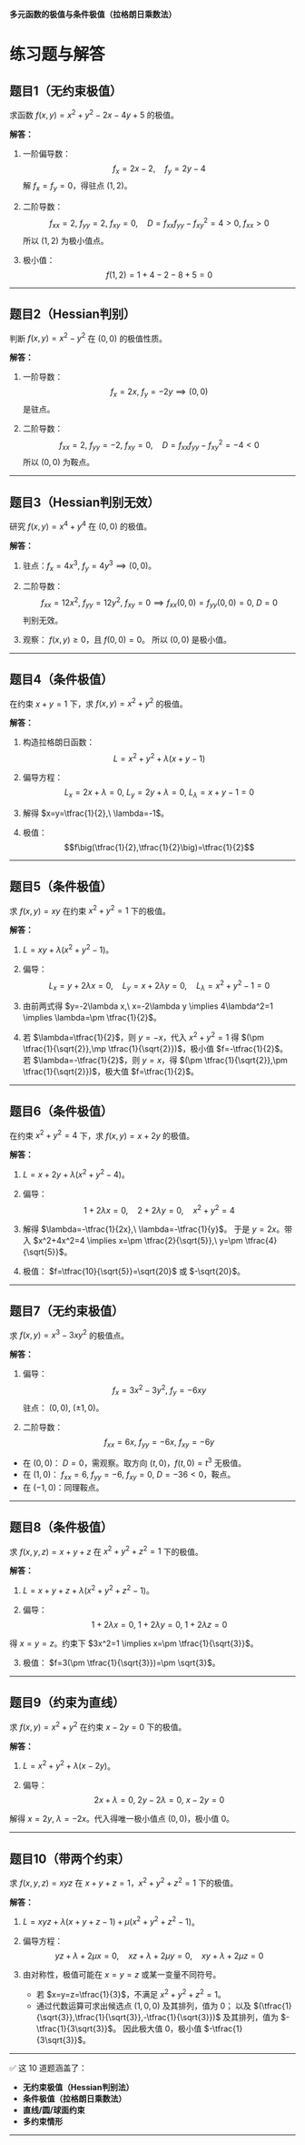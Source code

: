 **多元函数的极值与条件极值（拉格朗日乘数法）**

# 练习题与解答

## 题目1（无约束极值）

求函数 $f(x,y)=x^2+y^2-2x-4y+5$ 的极值。

**解答：**

1. 一阶偏导数：
   $$f_x=2x-2,\quad f_y=2y-4$$
   解 $f_x=f_y=0$，得驻点 $(1,2)$。

2. 二阶导数：
   $$f_{xx}=2,\ f_{yy}=2,\ f_{xy}=0,\quad D=f_{xx}f_{yy}-f_{xy}^2=4>0,\ f_{xx}>0$$
   所以 $(1,2)$ 为极小值点。

3. 极小值：
   $$f(1,2)=1+4-2-8+5=0$$

---

## 题目2（Hessian判别）

判断 $f(x,y)=x^2-y^2$ 在 $(0,0)$ 的极值性质。

**解答：**

1. 一阶导数：
   $$f_x=2x,\ f_y=-2y \implies (0,0)$$ 是驻点。

2. 二阶导数：
   $$f_{xx}=2,\ f_{yy}=-2,\ f_{xy}=0,\quad D=f_{xx}f_{yy}-f_{xy}^2=-4<0$$
   所以 $(0,0)$ 为鞍点。

---

## 题目3（Hessian判别无效）

研究 $f(x,y)=x^4+y^4$ 在 $(0,0)$ 的极值。

**解答：**

1. 驻点：$f_x=4x^3,\ f_y=4y^3 \implies (0,0)$。

2. 二阶导数：
   $$f_{xx}=12x^2,\ f_{yy}=12y^2,\ f_{xy}=0 \implies f_{xx}(0,0)=f_{yy}(0,0)=0,\ D=0$$
   判别无效。

3. 观察： $f(x,y)\ge 0$，且 $f(0,0)=0$。
   所以 $(0,0)$ 是极小值。

---

## 题目4（条件极值）

在约束 $x+y=1$ 下，求 $f(x,y)=x^2+y^2$ 的极值。

**解答：**

1. 构造拉格朗日函数：
   $$L=x^2+y^2+\lambda(x+y-1)$$

2. 偏导方程：
   $$L_x=2x+\lambda=0,\ L_y=2y+\lambda=0,\ L_\lambda=x+y-1=0$$

3. 解得 $x=y=\tfrac{1}{2},\ \lambda=-1$。

4. 极值：
   $$f\big(\tfrac{1}{2},\tfrac{1}{2}\big)=\tfrac{1}{2}$$

---

## 题目5（条件极值）

求 $f(x,y)=xy$ 在约束 $x^2+y^2=1$ 下的极值。

**解答：**

1. $L=xy+\lambda(x^2+y^2-1)$。

2. 偏导：
   $$L_x=y+2\lambda x=0,\quad L_y=x+2\lambda y=0,\quad L_\lambda=x^2+y^2-1=0$$

3. 由前两式得 $y=-2\lambda x,\ x=-2\lambda y \implies 4\lambda^2=1 \implies \lambda=\pm \tfrac{1}{2}$。

4. 若 $\lambda=\tfrac{1}{2}$，则 $y=-x$，代入 $x^2+y^2=1$ 得 $(\pm \tfrac{1}{\sqrt{2}},\mp \tfrac{1}{\sqrt{2}})$，极小值 $f=-\tfrac{1}{2}$。
   若 $\lambda=-\tfrac{1}{2}$，则 $y=x$，得 $(\pm \tfrac{1}{\sqrt{2}},\pm \tfrac{1}{\sqrt{2}})$，极大值 $f=\tfrac{1}{2}$。

---

## 题目6（条件极值）

在约束 $x^2+y^2=4$ 下，求 $f(x,y)=x+2y$ 的极值。

**解答：**

1. $L=x+2y+\lambda(x^2+y^2-4)$。

2. 偏导：
   $$1+2\lambda x=0,\quad 2+2\lambda y=0,\quad x^2+y^2=4$$

3. 解得 $\lambda=-\tfrac{1}{2x},\ \lambda=-\tfrac{1}{y}$。
   于是 $y=2x$。带入 $x^2+4x^2=4 \implies x=\pm \tfrac{2}{\sqrt{5}},\ y=\pm \tfrac{4}{\sqrt{5}}$。

4. 极值： $f=\tfrac{10}{\sqrt{5}}=\sqrt{20}$ 或 $-\sqrt{20}$。

---

## 题目7（无约束极值）

求 $f(x,y)=x^3-3xy^2$ 的极值点。

**解答：**

1. 偏导：
   $$f_x=3x^2-3y^2,\ f_y=-6xy$$
   驻点： $(0,0),\ (\pm 1,0)$。

2. 二阶导数：
   $$f_{xx}=6x,\ f_{yy}=-6x,\ f_{xy}=-6y$$

* 在 $(0,0)$： $D=0$，需观察。取方向 $(t,0)$，$f(t,0)=t^3$ 无极值。
* 在 $(1,0)$： $f_{xx}=6,\ f_{yy}=-6,\ f_{xy}=0,\ D=-36<0$，鞍点。
* 在 $(-1,0)$：同理鞍点。

---

## 题目8（条件极值）

求 $f(x,y,z)=x+y+z$ 在 $x^2+y^2+z^2=1$ 下的极值。

**解答：**

1. $L=x+y+z+\lambda(x^2+y^2+z^2-1)$。

2. 偏导：
   $$1+2\lambda x=0,\ 1+2\lambda y=0,\ 1+2\lambda z=0$$

得 $x=y=z$。约束下 $3x^2=1 \implies x=\pm \tfrac{1}{\sqrt{3}}$。

3. 极值： $f=3(\pm \tfrac{1}{\sqrt{3}})=\pm \sqrt{3}$。

---

## 题目9（约束为直线）

求 $f(x,y)=x^2+y^2$ 在约束 $x-2y=0$ 下的极值。

**解答：**

1. $L=x^2+y^2+\lambda(x-2y)$。

2. 偏导：
   $$2x+\lambda=0,\ 2y-2\lambda=0,\ x-2y=0$$

解得 $x=2y,\ \lambda=-2x$。代入得唯一极小值点 $(0,0)$，极小值 $0$。

---

## 题目10（带两个约束）

求 $f(x,y,z)=xyz$ 在 $x+y+z=1$，$x^2+y^2+z^2=1$ 下的极值。

**解答：**

1. $L=xyz+\lambda(x+y+z-1)+\mu(x^2+y^2+z^2-1)$。

2. 偏导方程：
   $$yz+\lambda+2\mu x=0,\quad xz+\lambda+2\mu y=0,\quad xy+\lambda+2\mu z=0$$

3. 由对称性，极值可能在 $x=y=z$ 或某一变量不同符号。

   * 若 $x=y=z=\tfrac{1}{3}$，不满足 $x^2+y^2+z^2=1$。
   * 通过代数运算可求出候选点 $(1,0,0)$ 及其排列，值为 $0$；
     以及 $(\tfrac{1}{\sqrt{3}},\tfrac{1}{\sqrt{3}},-\tfrac{1}{\sqrt{3}})$ 及其排列，值为 $-\tfrac{1}{3\sqrt{3}}$。
     因此极大值 $0$，极小值 $-\tfrac{1}{3\sqrt{3}}$。

---

✅ 这 10 道题涵盖了：

* **无约束极值（Hessian判别法）**
* **条件极值（拉格朗日乘数法）**
* **直线/圆/球面约束**
* **多约束情形**

---



